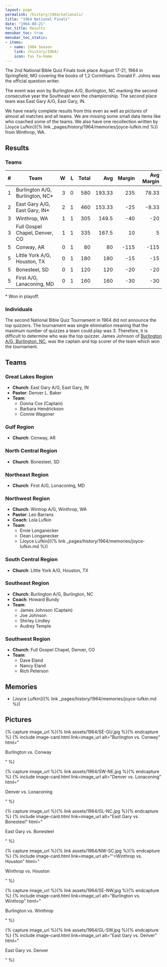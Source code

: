 ```yaml
---
layout: page
permalink: /history/1964/nationals/
title: "1964 National Finals"
date: "1964-08-21"
toc_title: Results
menubar_toc: true
menubar_toc_static:
- items:
  - name: 1964 Season
    link: /history/1964/
    icon: fas fa-home
---
```


The 2nd National Bible Quiz Finals took place August 17-21, 1964 in Springfield, MO covering the books of 1,2 Corinthians. Donald F. Johns was the official question writer.

The event was won by Burlington A/G, Burlington, NC marking the second consecutive year the Southeast won the championship. The second place team was East Gary A/G, East Gary, IN.

We have nearly complete results from this even as well as pictures of almost all matches and all teams. We are missing some small data items like who coached some of the teams. We also have one recollection written by [Joyce Lufkin]({% link _pages/history/1964/memories/joyce-lufkin.md %}) from Winthrop, WA.

## Results

### Teams

|    # | Team                            |    W |    L | Total |    Avg | Margin | Avg Margin |
| ---: | ------------------------------- | ---: | ---: | ----: | -----: | -----: | ---------: |
|    1 | Burlington A/G, Burlington, NC* |    3 |    0 |   580 | 193.33 |    235 |      78.33 |
|    2 | East Gary A/G, East Gary, IN*   |    2 |    1 |   460 | 153.33 |    -25 |      -8.33 |
|    3 | Winthrop, WA                    |    1 |    1 |   305 |  149.5 |    -40 |        -20 |
|    3 | Full Gospel Chapel, Denver, CO  |    1 |    1 |   335 |  167.5 |     10 |          5 |
|    5 | Conway, AR                      |    0 |    1 |    80 |     80 |   -115 |       -115 |
|    5 | Little York A/G, Houston, TX    |    0 |    1 |   180 |    180 |    -15 |        -15 |
|    5 | Bonesteel, SD                   |    0 |    1 |   120 |    120 |    -20 |        -20 |
|    5 | First A/G, Lanaconing, MD       |    0 |    1 |   160 |    160 |    -30 |        -30 |

\* Won in playoff.

### Individuals

The second National Bible Quiz Tournament in 1964 did not announce the top quizzers. The tournament was single elimination meaning that the maximum number of quizzes a team could play was 3. Therefore, it is difficult to determine who was the top quizzer. James Johnson of [Burlington A/G, Burlington, NC](#southeast-region), was the captain and top scorer of the team which won the tournament.

## Teams

### Great Lakes Region

* **Church**: East Gary A/G, East Gary, IN
* **Pastor**: Denver L. Baker
* **Team**:
    * Donna Cox (Captain)
    * Barbara Hendrickson
    * Connie Wagoner

### Gulf Region

* **Church**: Conway, AR

### North Central Region

* **Church**: Bonesteel, SD

### Northeast Region

* **Church**: First A/G, Lonaconing, MD

### Northwest Region

* **Church**: Wintrop A/G, Winthrop, WA
* **Pastor**: Leo Barrans
* **Coach**: Lola Lufkin
* **Team**:
    * Ernie Longanecker
    * Dean Longanecker
    * [Joyce Lufkin]({% link _pages/history/1964/memories/joyce-lufkin.md %})

### South Central Region

* **Church**: Little York A/G, Houston, TX

### Southeast Region

* **Church**: Burlington A/G, Burlington, NC
* **Coach**: Howard Bundy
* **Team**:
    * James Johnson (Captain)
    * Joe Johnson
    * Shirley Lindley
    * Audrey Temple

### Southwest Region

* **Church**: Full Gospel Chapel, Denver, CO
* **Team**:
    * Dave Eland
    * Nancy Eland
    * Rich Peterson

## Memories
* [Joyce Lufkin]({% link _pages/history/1964/memories/joyce-lufkin.md %})

## Pictures
{% capture image_url %}{% link assets/1964/SE-GU.jpg %}{% endcapture %}
{% include image-card.html link=image_url alt="Burlington vs. Conway" html="<p class='title is-6'>Burlington vs. Conway</p>" %}

{% capture image_url %}{% link assets/1964/SW-NE.jpg %}{% endcapture %}
{% include image-card.html link=image_url alt="Denver vs. Lonaconing" html="<p class='title is-6'>Denver vs. Lonaconing</p>" %}

{% capture image_url %}{% link assets/1964/GL-NC.jpg %}{% endcapture %}
{% include image-card.html link=image_url alt="East Gary vs. Bonesteel" html="<p class='title is-6'>East Gary vs. Bonesteel</p>" %}

{% capture image_url %}{% link assets/1964/NW-SC.jpg %}{% endcapture %}
{% include image-card.html link=image_url alt="'>Winthrop vs. Houston" html="<p class='title is-6'>Winthrop vs. Houston</p>" %}

{% capture image_url %}{% link assets/1964/SE-NW.jpg %}{% endcapture %}
{% include image-card.html link=image_url alt="Burlington vs. Winthrop" html="<p class='title is-6'>Burlington vs. Winthrop</p>" %}

{% capture image_url %}{% link assets/1964/GL-SW.jpg %}{% endcapture %}
{% include image-card.html link=image_url alt="East Gary vs. Denver" html="<p class='title is-6'>East Gary vs. Denver</p>" %}
